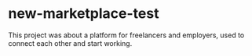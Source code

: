 # new-marketplace-test
This project was about a platform for freelancers and employers, used to connect each other and start working.
